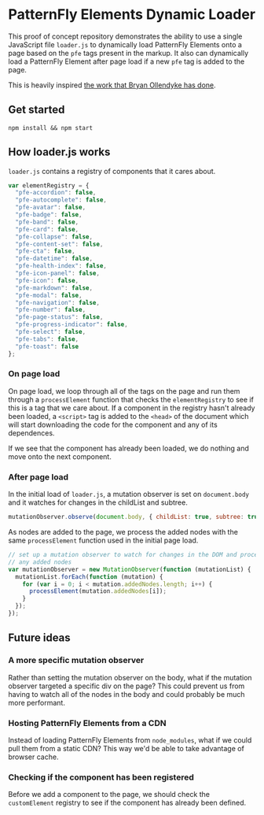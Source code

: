 # PatternFly Elements Dynamic Loader

This proof of concept repository demonstrates the ability to use a single JavaScript file `loader.js` to dynamically load PatternFly Elements onto a page based on the `pfe` tags present in the markup. It also can dynamically load a PatternFly Element after page load if a new `pfe` tag is added to the page.

This is heavily inspired [the work that Bryan Ollendyke has done](https://dev.to/btopro/uwc-part-3-the-magic-script-122a).

## Get started
```
npm install && npm start
```

## How loader.js works
`loader.js` contains a registry of components that it cares about. 

```javascript
var elementRegistry = {
  "pfe-accordion": false,
  "pfe-autocomplete": false,
  "pfe-avatar": false,
  "pfe-badge": false,
  "pfe-band": false,
  "pfe-card": false,
  "pfe-collapse": false,
  "pfe-content-set": false,
  "pfe-cta": false,
  "pfe-datetime": false,
  "pfe-health-index": false,
  "pfe-icon-panel": false,
  "pfe-icon": false,
  "pfe-markdown": false,
  "pfe-modal": false,
  "pfe-navigation": false,
  "pfe-number": false,
  "pfe-page-status": false,
  "pfe-progress-indicator": false,
  "pfe-select": false,
  "pfe-tabs": false,
  "pfe-toast": false
};
```

### On page load
On page load, we loop through all of the tags on the page and run them through a `processElement` function that checks the `elementRegistry` to see if this is a tag that we care about. If a component in the registry hasn't already been loaded, a `<script>` tag is added to the `<head>` of the document which will start downloading the code for the component and any of its dependences.

If we see that the component has already been loaded, we do nothing and move onto the next component.

### After page load
In the initial load of `loader.js`, a mutation observer is set on `document.body` and it watches for changes in the childList and subtree.

```javascript
mutationObserver.observe(document.body, { childList: true, subtree: true });
```

As nodes are added to the page, we process the added nodes with the same `processElement` function used in the initial page load.

```javascript
// set up a mutation observer to watch for changes in the DOM and process
// any added nodes
var mutationObserver = new MutationObserver(function (mutationList) {
  mutationList.forEach(function (mutation) {
    for (var i = 0; i < mutation.addedNodes.length; i++) {
      processElement(mutation.addedNodes[i]);
    }
  });
});
```

## Future ideas
### A more specific mutation observer
Rather than setting the mutation observer on the body, what if the mutation observer targeted a specific div on the page? This could prevent us from having to watch all of the nodes in the body and could probably be much more performant.

### Hosting PatternFly Elements from a CDN
Instead of loading PatternFly Elements from `node_modules`, what if we could pull them from a static CDN? This way we'd be able to take advantage of browser cache.

### Checking if the component has been registered
Before we add a component to the page, we should check the `customElement` registry to see if the component has already been defined.